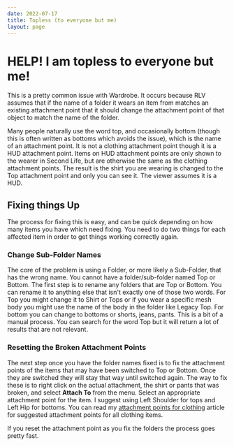 ```yaml
---
date: 2022-07-17
title: Topless (to everyone but me)
layout: page
---
```


# HELP! I am topless to everyone but me!

This is a pretty common issue with Wardrobe. It occurs because RLV assumes that if the name of a folder it wears an item from matches an existing attachment point that it should change the attachment point of that object to match the name of the folder.

Many people naturally use the word top, and occasionally bottom (though this is often written as bottoms which avoids the issue), which is the name of an attachment point. It is not a clothing attachment point though it is a HUD attachment point. Items on HUD attachment points are only shown to the wearer in Second Life, but are otherwise the same as the clothing attachment points. The result is the shirt you are wearing is changed to the Top attachment point and only you can see it. The viewer assumes it is a HUD.

## Fixing things Up

The process for fixing this is easy, and can be quick depending on how many items you have which need fixing. You need to do two things for each affected item in order to get things working correctly again.

### Change Sub-Folder Names

The core of the problem is using a Folder, or more likely a Sub-Folder, that has  the wrong name. You cannot have a folder/sub-folder named Top or Bottom. The first step is to rename any folders that are Top or Bottom. You can rename it to anything else that isn't exactly one of those two words. For Top you might change it to Shirt or Tops or if you wear a specific mesh body you might use the name of the body in the folder like Legacy Top. For bottom you can change to bottoms or shorts, jeans, pants. This is a bit of a manual process. You can search for the word Top but it will return a lot of results that are not relevant.

### Resetting the Broken Attachment Points

The next step once you have the folder names fixed is to fix the attachment points of the items that may have been switched to Top or Bottom. Once they are switched they will stay that way until switched again. The way to fix these is to right click on the actual attachment, the shirt or pants that was broken, and select **Attach To** from the menu. Select an appropriate attachment point for the item. I suggest using Left Shoulder for tops and Left Hip for bottoms. You can read my [attachment points for clothing](attachment%20points.html) article for suggested attachment points for all clothing items.

If you reset the attachment point as you fix the folders the process goes pretty fast.